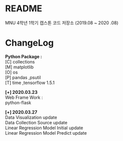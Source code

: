 # README
MNU 4학년 1학기 캡스톤 코드 저장소 (2019.08 ~ 2020 .08)

# ChangeLog
**Python Package :**   
[C] collections  
[M] matplotlib  
[O] os  
[P] pandas ,psutil  
[T] time ,tensorflow 1.5.1  


**[+] 2020.03.23**  
Web Frame Work :  
python-flask
  
**[+] 2020.03.27**    
Data Visualization update    
Data Collection Source update    
Linear Regression Model Initial update    
Linear Regression Model Predict update
